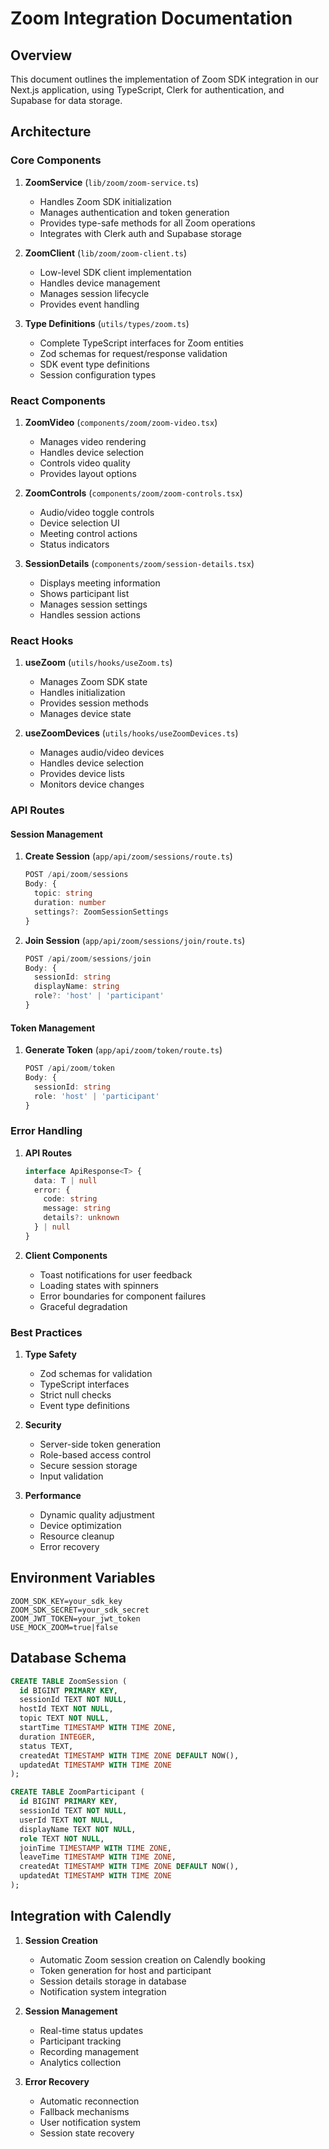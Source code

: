 # Zoom Integration Documentation

## Overview
This document outlines the implementation of Zoom SDK integration in our Next.js application, using TypeScript, Clerk for authentication, and Supabase for data storage.

## Architecture

### Core Components

1. **ZoomService** (`lib/zoom/zoom-service.ts`)
   - Handles Zoom SDK initialization
   - Manages authentication and token generation
   - Provides type-safe methods for all Zoom operations
   - Integrates with Clerk auth and Supabase storage

2. **ZoomClient** (`lib/zoom/zoom-client.ts`)
   - Low-level SDK client implementation
   - Handles device management
   - Manages session lifecycle
   - Provides event handling

3. **Type Definitions** (`utils/types/zoom.ts`)
   - Complete TypeScript interfaces for Zoom entities
   - Zod schemas for request/response validation
   - SDK event type definitions
   - Session configuration types

### React Components

1. **ZoomVideo** (`components/zoom/zoom-video.tsx`)
   - Manages video rendering
   - Handles device selection
   - Controls video quality
   - Provides layout options

2. **ZoomControls** (`components/zoom/zoom-controls.tsx`)
   - Audio/video toggle controls
   - Device selection UI
   - Meeting control actions
   - Status indicators

3. **SessionDetails** (`components/zoom/session-details.tsx`)
   - Displays meeting information
   - Shows participant list
   - Manages session settings
   - Handles session actions

### React Hooks

1. **useZoom** (`utils/hooks/useZoom.ts`)
   - Manages Zoom SDK state
   - Handles initialization
   - Provides session methods
   - Manages device state

2. **useZoomDevices** (`utils/hooks/useZoomDevices.ts`)
   - Manages audio/video devices
   - Handles device selection
   - Provides device lists
   - Monitors device changes

### API Routes

#### Session Management
1. **Create Session** (`app/api/zoom/sessions/route.ts`)
   ```typescript
   POST /api/zoom/sessions
   Body: {
     topic: string
     duration: number
     settings?: ZoomSessionSettings
   }
   ```

2. **Join Session** (`app/api/zoom/sessions/join/route.ts`)
   ```typescript
   POST /api/zoom/sessions/join
   Body: {
     sessionId: string
     displayName: string
     role?: 'host' | 'participant'
   }
   ```

#### Token Management
1. **Generate Token** (`app/api/zoom/token/route.ts`)
   ```typescript
   POST /api/zoom/token
   Body: {
     sessionId: string
     role: 'host' | 'participant'
   }
   ```

### Error Handling

1. **API Routes**
   ```typescript
   interface ApiResponse<T> {
     data: T | null
     error: {
       code: string
       message: string
       details?: unknown
     } | null
   }
   ```

2. **Client Components**
   - Toast notifications for user feedback
   - Loading states with spinners
   - Error boundaries for component failures
   - Graceful degradation

### Best Practices

1. **Type Safety**
   - Zod schemas for validation
   - TypeScript interfaces
   - Strict null checks
   - Event type definitions

2. **Security**
   - Server-side token generation
   - Role-based access control
   - Secure session storage
   - Input validation

3. **Performance**
   - Dynamic quality adjustment
   - Device optimization
   - Resource cleanup
   - Error recovery

## Environment Variables

```env
ZOOM_SDK_KEY=your_sdk_key
ZOOM_SDK_SECRET=your_sdk_secret
ZOOM_JWT_TOKEN=your_jwt_token
USE_MOCK_ZOOM=true|false
```

## Database Schema

```sql
CREATE TABLE ZoomSession (
  id BIGINT PRIMARY KEY,
  sessionId TEXT NOT NULL,
  hostId TEXT NOT NULL,
  topic TEXT NOT NULL,
  startTime TIMESTAMP WITH TIME ZONE,
  duration INTEGER,
  status TEXT,
  createdAt TIMESTAMP WITH TIME ZONE DEFAULT NOW(),
  updatedAt TIMESTAMP WITH TIME ZONE
);

CREATE TABLE ZoomParticipant (
  id BIGINT PRIMARY KEY,
  sessionId TEXT NOT NULL,
  userId TEXT NOT NULL,
  displayName TEXT NOT NULL,
  role TEXT NOT NULL,
  joinTime TIMESTAMP WITH TIME ZONE,
  leaveTime TIMESTAMP WITH TIME ZONE,
  createdAt TIMESTAMP WITH TIME ZONE DEFAULT NOW(),
  updatedAt TIMESTAMP WITH TIME ZONE
);
```

## Integration with Calendly

1. **Session Creation**
   - Automatic Zoom session creation on Calendly booking
   - Token generation for host and participant
   - Session details storage in database
   - Notification system integration

2. **Session Management**
   - Real-time status updates
   - Participant tracking
   - Recording management
   - Analytics collection

3. **Error Recovery**
   - Automatic reconnection
   - Fallback mechanisms
   - User notification system
   - Session state recovery 